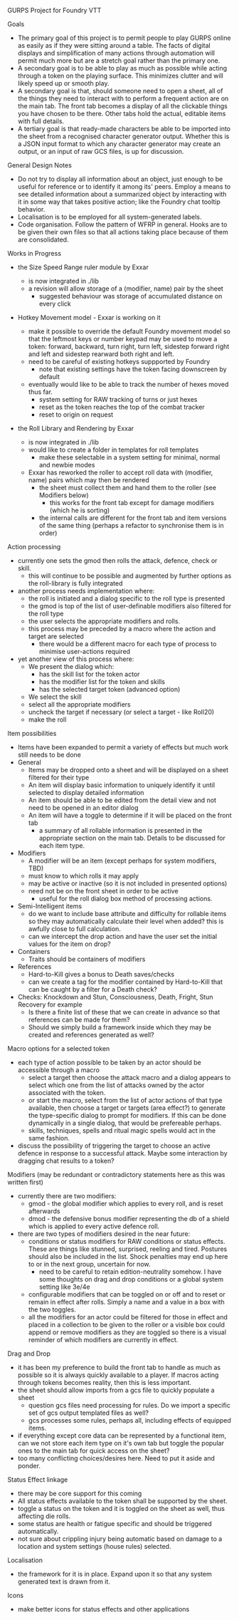 GURPS Project for Foundry VTT

Goals
- The primary goal of this project is to permit people to play GURPS online as easily as if they were sitting around a table. The facts of digital displays and simplification of many actions through automation will permit much more but are a stretch goal rather than the primary one.
- A secondary goal is to be able to play as much as possible while acting through a token on the playing surface. This minimizes clutter and will likely speed up or smooth play.
- A secondary goal is that, should someone need to open a sheet, all of the things they need to interact with to perform a frequent action are on the main tab. The front tab becomes a display of all the clickable things you have chosen to be there. Other tabs hold the actual, editable items with full details.
- A tertiary goal is that ready-made characters be able to be imported into the sheet from a recognised character generator output. Whether this is a JSON input format to which any character generator may create an output, or an input of raw GCS files, is up for discussion.

General Design Notes
- Do not try to display all information about an object, just enough to be useful for reference or to identify it among its' peers. Employ a means to see detailed information about a summarized object by interacting with it in some way that takes positive action; like the Foundry chat tooltip behavior. 
- Localisation is to be employed for all system-generated labels.
- Code organisation. Follow the pattern of WFRP in general. Hooks are to be given their own files so that all actions taking place because of them are consolidated.

Works in Progress
- the Size Speed Range ruler module by Exxar
	- is now integrated in ./lib
	- a revision will allow storage of a (modifier, name) pair by the sheet
		- suggested behaviour was storage of accumulated distance on every click

- Hotkey Movement model - Exxar is working on it
	- make it possible to override the default Foundry movement model so that the leftmost keys or number keypad may be used to move a token: forward, backward, turn right, turn left, sidestep forward right and left and sidestep rearward both right and left.
	- need to be careful of existing hotkeys suppported by Foundry
		- note that existing settings have the token facing downscreen by default
	- eventually would like to be able to track the number of hexes moved thus far.
		- system setting for RAW tracking of turns or just hexes
		- reset as the token reaches the top of the combat tracker
		- reset to origin on request

- the Roll Library and Rendering by Exxar
	- is now integrated in ./lib
	- would like to create a folder in templates for roll templates
		- make these selectable in a system setting for minimal, normal and newbie modes
	- Exxar has reworked the roller to accept roll data with (modifier, name) pairs which may then be rendered
		- the sheet must collect them and hand them to the roller (see Modifiers below)
			- this works for the front tab except for damage modifiers (which he is sorting)
		- the internal calls are different for the front tab and item versions of the same thing (perhaps a refactor to synchronise them is in order)


Action processing
- currently one sets the gmod then rolls the attack, defence, check or skill.
	- this will continue to be possible and augmented by further options as the roll-library is fully integrated
- another process needs implementation where:
	- the roll is initiated and a dialog specific to the roll type is presented
	- the gmod is top of the list of user-definable modifiers also filtered for the roll type
	- the user selects the appropriate modifiers and rolls.
	- this process may be preceded by a macro where the action and target are selected
		- there would be a different macro for each type of process to minimise user-actions required
- yet another view of this process where:
	- We present the dialog which:
		- has the skill list for the token actor
		- has the modifier list for the token and skills
		- has the selected target token (advanced option)
	- We select the skill
	- select all the appropriate modifiers
	- uncheck the target if necessary (or select a target - like Roll20)
	- make the roll

Item possibilities
- Items have been expanded to permit a variety of effects but much work still needs to be done
- General
	- Items may be dropped onto a sheet and will be displayed on a sheet filtered for their type
	- An item will display basic information to uniquely identify it until selected to display detailed information
	- An item should be able to be edited from the detail view and not need to be opened in an editor dialog
	- An item will have a toggle to determine if it will be placed on the front tab
		- a summary of all rollable information is presented in the appropriate section on the main tab. Details to be discussed for each item type.
- Modifiers
	- A modifier will be an item (except perhaps for system modifiers, TBD)
	- must know to which rolls it may apply
	- may be active or inactive (so it is not included in presented options)
	- need not be on the front sheet in order to be active
		- useful for the roll dialog box method of processing actions.
- Semi-Intelligent items
	- do we want to include base attribute and difficulty for rollable items so they may automatically calculate their level when added?
		this is awfully close to full calculation.
	- can we intercept the drop action and have the user set the initial values for the item on drop?
- Containers
	- Traits should be containers of modifiers
- References
	- Hard-to-Kill gives a bonus to Death saves/checks
	- can we create a tag for the modifier contained by Hard-to-Kill that can be caught by a filter for a Death check?
- Checks: Knockdown and Stun, Consciousness, Death, Fright, Stun Recovery for example
	- Is there a finite list of these that we can create in advance so that references can be made for them?
	- Should we simply build a framework inside which they may be created and references generated as well?

Macro options for a selected token
- each type of action possible to be taken by an actor should be accessible through a macro
	- select a target then choose the attack macro and a dialog appears to select which one from the list of attacks owned by the actor associated with the token.
	- or start the macro, select from the list of actor actions of that type available, then choose a target or targets (area effect?) to generate the type-specific dialog to prompt for modifiers. If this can be done dynamically in a single dialog, that would be prefereable perhaps.
	- skills, techniques, spells and ritual magic spells would act in the same fashion.
- discuss the possibility of triggering the target to choose an active defence in response to a successful attack. Maybe some interaction by dragging chat results to a token?

Modifiers (may be redundant or contradictory statements here as this was written first)
- currently there are two modifiers:
	- gmod - the global modifier which applies to every roll, and is reset afterwards
	- dmod - the defensive bonus modifier representing the db of a shield which is applied to every active defence roll.
- there are two types of modifiers desired in the near future:
	- conditions or status modifiers for RAW conditions or status effects. These are things like stunned, surprised, reeling and tired. Postures should also be included in the list. Shock penalties may end up here to or in the next group, uncertain for now.
		- need to be careful to retain edition-neutrality somehow. I have some thoughts on drag and drop conditions or a global system setting like 3e/4e
	- configurable modifiers that can be toggled on or off and to reset or remain in effect after rolls. Simply a name and a value in a box with the two toggles.
	- all the modifiers for an actor could be filtered for those in effect and placed in a collection to be given to the roller or a visible box could append or remove modifiers as they are toggled so there is a visual reminder of which modifiers are currently in effect.

Drag and Drop
- it has been my preference to build the front tab to handle as much as possible so it is always quickly available to a player. If macros acting through tokens becomes reality, then this is less important.
- the sheet should allow imports from a gcs file to quickly populate a sheet
	- question gcs files need processing for rules. Do we import a specific set of gcs output templated files as well?
	- gcs processes some rules, perhaps all, including effects of equipped items.
- if everything except core data can be represented by a functional item, can we not store each item type on it's own tab but toggle the popular ones to the main tab for quick access on the sheet?
- too many conflicting choices/desires here. Need to put it aside and ponder.

Status Effect linkage
- there may be core support for this coming
- All status effects available to the token shall be supported by the sheet.
- toggle a status on the token and it is toggled on the sheet as well, thus affecting die rolls.
- some status are health or fatigue specific and should be triggered automatically.
- not sure about crippling injury being automatic based on damage to a location and system settings (house rules) selected.

Localisation
- the framework for it is in place. Expand upon it so that any system generated text is drawn from it.

Icons
- make better icons for status effects and other applications